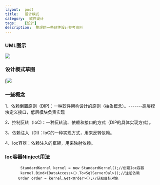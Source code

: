 ```yaml
---
layout:  post
title:   设计模式
category:  软件设计
tags:    [设计]
description:  整理的一些软件设计参考资料
---
```


### UML图示

![](https://img.alicdn.com/imgextra/i2/232721121/TB2kmUxmb0kpuFjy0FjXXcBbVXa_!!232721121.jpg)

### 设计模式草图

[![](https://img.alicdn.com/imgextra/i4/232721121/TB2WLFemq8lpuFjy0FpXXaGrpXa_!!232721121.jpg)


### 一些概念

1、依赖倒置原则（DIP)：一种软件架构设计的原则（抽象概念）。-------高层模块定义接口，低层模块负责实现      

2、控制反转（IoC)：一种反转流、依赖和接口的方式（DIP的具体实现方式）。       

3、依赖注入（DI)：IoC的一种实现方式，用来反转依赖。         

4、Ioc容器：依赖注入的框架，用来映射依赖。     


### Ioc容器Ninject用法

           StandardKernel kernel = new StandardKernel();//创建Ioc容器
           kernel.Bind<IDataAccess>().To<SqlServerDal>();//注册依赖
          Order order = kernel.Get<Order>();//获取目标对象
